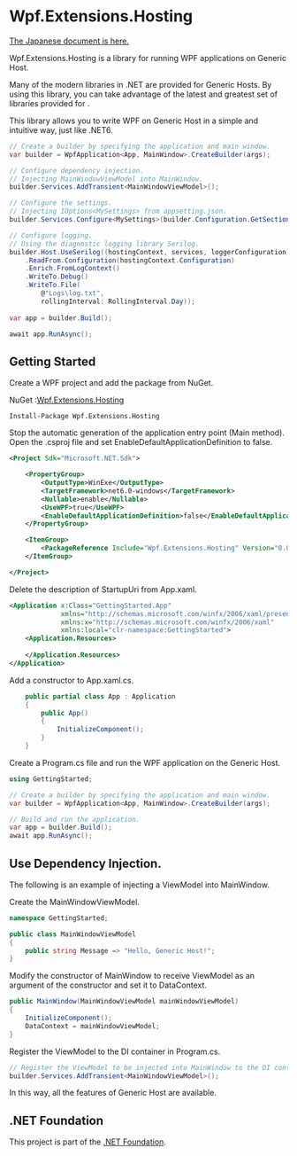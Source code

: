 # Wpf.Extensions.Hosting

[The Japanese document is here.](README-jp.md)

Wpf.Extensions.Hosting is a library for running WPF applications on Generic Host.

Many of the modern libraries in .NET are provided for Generic Hosts. By using this library, you can take advantage of the latest and greatest set of libraries provided for .   

This library allows you to write WPF on Generic Host in a simple and intuitive way, just like .NET6.

```csharp
// Create a builder by specifying the application and main window.
var builder = WpfApplication<App, MainWindow>.CreateBuilder(args);

// Configure dependency injection.
// Injecting MainWindowViewModel into MainWindow.
builder.Services.AddTransient<MainWindowViewModel>();

// Configure the settings.
// Injecting IOptions<MySettings> from appsetting.json.
builder.Services.Configure<MySettings>(builder.Configuration.GetSection("MySettings"));

// Configure logging.
// Using the diagnostic logging library Serilog.
builder.Host.UseSerilog((hostingContext, services, loggerConfiguration) => loggerConfiguration
    .ReadFrom.Configuration(hostingContext.Configuration)
    .Enrich.FromLogContext()
    .WriteTo.Debug()
    .WriteTo.File(
        @"Logs\log.txt", 
        rollingInterval: RollingInterval.Day));
    
var app = builder.Build();

await app.RunAsync();
```

## Getting Started

Create a WPF project and add the package from NuGet.

NuGet :[Wpf.Extensions.Hosting](https://www.nuget.org/packages/Wpf.Extensions.Hosting)

```
Install-Package Wpf.Extensions.Hosting
```

Stop the automatic generation of the application entry point (Main method). Open the .csproj file and set EnableDefaultApplicationDefinition to false.

```xml
<Project Sdk="Microsoft.NET.Sdk">

	<PropertyGroup>
		<OutputType>WinExe</OutputType>
		<TargetFramework>net6.0-windows</TargetFramework>
		<Nullable>enable</Nullable>
		<UseWPF>true</UseWPF>
		<EnableDefaultApplicationDefinition>false</EnableDefaultApplicationDefinition>
	</PropertyGroup>

	<ItemGroup>
		<PackageReference Include="Wpf.Extensions.Hosting" Version="0.0.3" />
	</ItemGroup>

</Project>

```

Delete the description of StartupUri from App.xaml.

```xml
<Application x:Class="GettingStarted.App"
             xmlns="http://schemas.microsoft.com/winfx/2006/xaml/presentation"
             xmlns:x="http://schemas.microsoft.com/winfx/2006/xaml"
             xmlns:local="clr-namespace:GettingStarted">
    <Application.Resources>
         
    </Application.Resources>
</Application>
```

Add a constructor to App.xaml.cs.

```csharp
    public partial class App : Application
    {
        public App()
        {
            InitializeComponent();
        }
    }
```

Create a Program.cs file and run the WPF application on the Generic Host.

```csharp
using GettingStarted;

// Create a builder by specifying the application and main window.
var builder = WpfApplication<App, MainWindow>.CreateBuilder(args);

// Build and run the application.
var app = builder.Build();
await app.RunAsync();
```

## Use Dependency Injection.

The following is an example of injecting a ViewModel into MainWindow.

Create the MainWindowViewModel.
```csharp
namespace GettingStarted;

public class MainWindowViewModel
{
    public string Message => "Hello, Generic Host!";
}
```

Modify the constructor of MainWindow to receive ViewModel as an argument of the constructor and set it to DataContext.

```csharp
public MainWindow(MainWindowViewModel mainWindowViewModel)
{
    InitializeComponent();
    DataContext = mainWindowViewModel;
}
```

Register the ViewModel to the DI container in Program.cs.

```csharp
// Register the ViewModel to be injected into MainWindow to the DI container.
builder.Services.AddTransient<MainWindowViewModel>();
```

In this way, all the features of Generic Host are available.

## .NET Foundation

This project is part of the [.NET Foundation](http://www.dotnetfoundation.org/projects).
